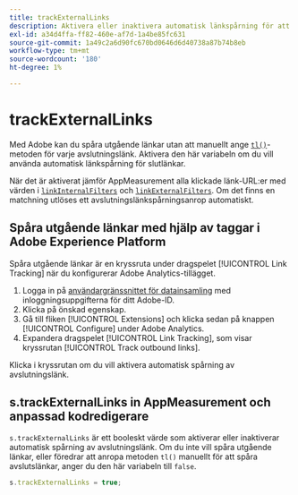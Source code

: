 ```yaml
---
title: trackExternalLinks
description: Aktivera eller inaktivera automatisk länkspårning för att avsluta länkar.
exl-id: a34d4ffa-ff82-460e-af7d-1a4be85fc631
source-git-commit: 1a49c2a6d90fc670bd0646d6d40738a87b74b8eb
workflow-type: tm+mt
source-wordcount: '180'
ht-degree: 1%

---
```


# trackExternalLinks

Med Adobe kan du spåra utgående länkar utan att manuellt ange [`tl()`](../functions/tl-method.md)-metoden för varje avslutningslänk. Aktivera den här variabeln om du vill använda automatisk länkspårning för slutlänkar.

När det är aktiverat jämför AppMeasurement alla klickade länk-URL:er med värden i [`linkInternalFilters`](linkinternalfilters.md) och [`linkExternalFilters`](linkexternalfilters.md). Om det finns en matchning utlöses ett avslutningslänkspårningsanrop automatiskt.

## Spåra utgående länkar med hjälp av taggar i Adobe Experience Platform

Spåra utgående länkar är en kryssruta under dragspelet [!UICONTROL Link Tracking] när du konfigurerar Adobe Analytics-tillägget.

1. Logga in på [användargränssnittet för datainsamling](https://experience.adobe.com/data-collection) med inloggningsuppgifterna för ditt Adobe-ID.
2. Klicka på önskad egenskap.
3. Gå till fliken [!UICONTROL Extensions] och klicka sedan på knappen [!UICONTROL Configure] under Adobe Analytics.
4. Expandera dragspelet [!UICONTROL Link Tracking], som visar kryssrutan [!UICONTROL Track outbound links].

Klicka i kryssrutan om du vill aktivera automatisk spårning av avslutningslänk.

## s.trackExternalLinks in AppMeasurement och anpassad kodredigerare

`s.trackExternalLinks` är ett booleskt värde som aktiverar eller inaktiverar automatisk spårning av avslutningslänk. Om du inte vill spåra utgående länkar, eller föredrar att anropa metoden `tl()` manuellt för att spåra avslutslänkar, anger du den här variabeln till `false`.

```js
s.trackExternalLinks = true;
```
